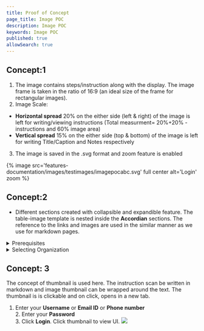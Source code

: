 ```yaml
---
title: Proof of Concept
page_title: Image POC
description: Image POC
keywords: Image POC
published: true
allowSearch: true
---
```

## Concept:1

1. The image contains steps/instruction along with the display. The image frame is taken in the ratio of 16:9 (an ideal size of the frame for rectangular images). <br>
2. Image Scale: <br>
- **Horizontal spread** 20% on the either side (left & right) of the image is left for writing/viewing instructions (Total measurment= 20%+20% - instructions and 60% image area)<br>
- **Vertical spread** 15% on the either side (top & bottom) of the image is left for writing Title/Caption and Notes respectively<br>
3. The image is saved in the .svg format and zoom feature is enabled

{% image src='features-documentation/images/testimages/imagepocabc.svg' full center alt='Login' zoom %}

## Concept:2

- Different sections created with collapsible and expandible feature. The table-image template is nested inside the **Accordian** sections. The reference to the links and images are used in the similar manner as we use for markdown pages.

<details>
    <summary>
        Prerequisites
    </summary>
    <table>
       <tr>
        <th style="width:35%;">Step</th>
        <th style="width:65%;">Screen</th>
       </tr>
       <tr>
         <td>1. You are logged in as the administrator<br>2. You are currently on <b>Home</b> page. You want to view, review and analyze content creation or consumption patterns<br>3. You have clicked  <b>Admin Dashboard</b> from the profile drop down 
        </td>
        <td><img src="features-documentation/images/admindashboard/prerequisites.png"></td>
      </tr>
      </table>
    </details>
    
<details>
    <summary>
        Selecting Organization
    </summary>
    <table>
  <tr>
    <th style="width:35%;">Step</th>
    <th style="width:65%;">Screen</th>
  </tr>
  <tr>
    <td>1.Click <b>Select Organization</b> from the drop down, to select the organization for which you require the analytics</td>
     <td><img src="features-documentation/images/admindashboard/selectorg.png"></td>
  </tr>
</table>
    </details>

## Concept: 3


The concept of thumbnail is used here. The instruction scan be written in markdown and image thumbnail can be wrapped around the text. The thumbnail is is clickable and on click, opens in a new tab.


<body>
	<ol>
		<li>
			Enter your <b>Username</b> or <b>Email ID</b> or <b>Phone number</b> <br>2. Enter your <b>Password</b> <br>3. Click <b>Login</b>. Click thumbnail to view UI. <a href="features-documentation/images/testimages/poc_image1.png"  target="_blank"><img src="thumbnail.png"/></a>
		</li>
	</ol>
</body>







    

